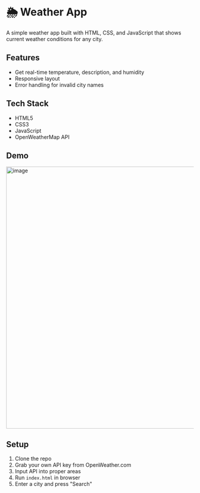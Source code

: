 # 🌦️ Weather App

A simple weather app built with HTML, CSS, and JavaScript that shows current weather conditions for any city.

## Features

- Get real-time temperature, description, and humidity
- Responsive layout
- Error handling for invalid city names

## Tech Stack

- HTML5
- CSS3
- JavaScript
- OpenWeatherMap API

## Demo

<img width="663" height="703" alt="image" src="https://github.com/user-attachments/assets/286052a8-0066-4403-aa43-0ded7e4820b3" />



## Setup

1. Clone the repo
2. Grab your own API key from OpenWeather.com
3. Input API into proper areas
4. Run `index.html` in browser
5. Enter a city and press "Search"


